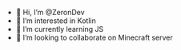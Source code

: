 - 👋 Hi, I’m @ZeronDev
- 👀 I’m interested in Kotlin
- 🌱 I’m currently learning JS
- 💞️ I’m looking to collaborate on Minecraft server 

<!---
ZeronDev/ZeronDev is a ✨ special ✨ repository because its `README.md` (this file) appears on your GitHub profile.
You can click the Preview link to take a look at your changes.
--->
